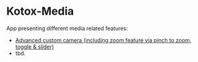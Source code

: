 # Kotox-Media

App presenting different media related features:

* [Advanced custom camera (including zoom feature via pinch to zoom, toggle & slider)](./common/camera/README.md)
* tbd.